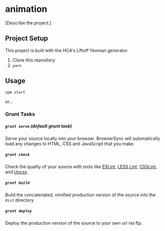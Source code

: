 # animation

[Describe the project.]

## Project Setup
This project is built with the HCA's Liftoff Yeoman generator.

1. Clone this repository
2. `yarn`

## Usage
`npm start`

or...

### Grunt Tasks
##### `grunt serve` (default grunt task)
Serve your source locally into your browser. BrowserSync will automatically load any changes to HTML, CSS and JavaScript that you make.

##### `grunt check`
Check the quality of your source with tools like [ESLint](http://eslint.org/), [LESS Lint](http://jgable.github.io/grunt-lesslint/), [CSSLint](http://csslint.net/), and [Uncss](http://giakki.github.io/uncss/).

##### `grunt build`
Build the concatenated, minified production version of the source into the `dist` directory.

##### `grunt deploy`
Deploy the production version of the source to your own url via ftp.
